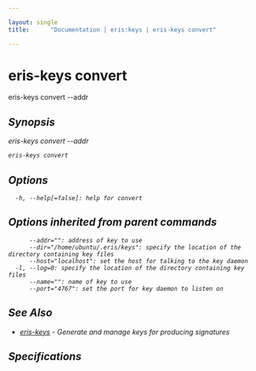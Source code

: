 ```yaml
---

layout: single
title:      "Documentation | eris:keys | eris-keys convert"

---
```


# eris-keys convert

eris-keys convert --addr <address>

## Synopsis

eris-keys convert --addr <address>

```bash
eris-keys convert
```

## Options

```
  -h, --help[=false]: help for convert
```

## Options inherited from parent commands

```
      --addr="": address of key to use
      --dir="/home/ubuntu/.eris/keys": specify the location of the directory containing key files
      --host="localhost": set the host for talking to the key daemon
  -l, --log=0: specify the location of the directory containing key files
      --name="": name of key to use
      --port="4767": set the port for key daemon to listen on
```

## See Also

* [eris-keys](/docs/documentation/keys/0.11.1/eris-keys/)	 - Generate and manage keys for producing signatures

## Specifications


